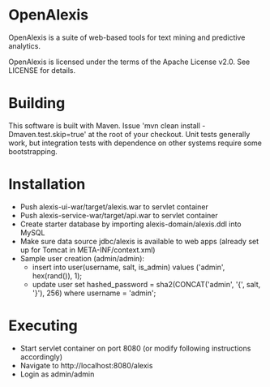 OpenAlexis
================

OpenAlexis is a suite of web-based tools for text mining and predictive analytics.

OpenAlexis is licensed under the terms of the Apache License v2.0. See LICENSE for details.

Building
==============
This software is built with Maven. Issue 'mvn clean install -Dmaven.test.skip=true' at the root of your checkout. Unit tests generally work, but integration tests with dependence on other systems require some bootstrapping.

Installation
==============
* Push alexis-ui-war/target/alexis.war to servlet container
* Push alexis-service-war/target/api.war to servlet container
* Create starter database by importing alexis-domain/alexis.ddl into MySQL
* Make sure data source jdbc/alexis is available to web apps (already set up for Tomcat in META-INF/context.xml)
* Sample user creation (admin/admin): 
    * insert into user(username, salt, is_admin) values ('admin', hex(rand()), 1);
    * update user set hashed_password = sha2(CONCAT('admin', '{', salt, '}'), 256) where username = 'admin';

Executing
=============
* Start servlet container on port 8080 (or modify following instructions accordingly)
* Navigate to http://localhost:8080/alexis
* Login as admin/admin
